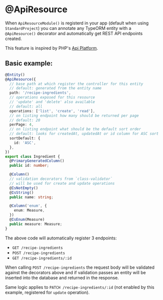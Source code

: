 # @ApiResource

When `ApiResourceModule()` is registerd in your app (default when using `StandardProject`) you can annotate any TypeORM entity with a `@ApiResource()` decorator and automatically get REST API endpoints created.

This feature is inspired by PHP's [Api Platform](https://api-platform.com/).

## Basic example:

```ts
@Entity()
@ApiResource({
  // base path at which register the controller for this entity
  // default: generated from the entity name
  path: '/recipe-ingredients',
  // operations exposed for this resource
  // 'update' and 'delete' also available
  // default: all
  operations: ['list', 'create', 'read'],
  // on listing endpoint how many should be returned per page
  // default: 20
  perPage: 4,
  // on listing endpoint what should be the default sort order
  // default: looks for createdAt, updatedAt or id column for ASC sort
  sortDefault: {
    id: 'ASC',
  },
})
export class Ingredient {
  @PrimaryGeneratedColumn()
  public id: number;

  @Column()
  // validation decorators from `class-validator`
  // will be used for create and update operations
  @IsNotEmpty()
  @IsString()
  public name: string;

  @Column('enum', {
    enum: Measure,
  })
  @IsEnum(Measure)
  public measure: Measure;
}
```

The above code will automatically register 3 endpoints:

- `GET /recipe-ingredients`
- `POST /recipe-ingredients`
- `GET /recipe-ingredients/:id`

When calling `POST /recipe-ingredients` the request body will be validated against the decorators above and if validation passes an entity will be inserted into the
database and returned in the response.

Same logic applies to `PATCH /recipe-ingredients/:id` (not enabled by this example, registered for `update` operation).
